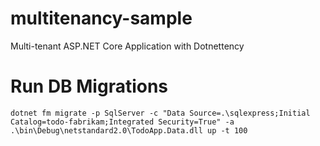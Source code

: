 # multitenancy-sample
Multi-tenant ASP.NET Core Application with Dotnettency


# Run DB Migrations
```
dotnet fm migrate -p SqlServer -c "Data Source=.\sqlexpress;Initial Catalog=todo-fabrikam;Integrated Security=True" -a .\bin\Debug\netstandard2.0\TodoApp.Data.dll up -t 100
```
